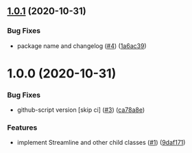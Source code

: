 ## [1.0.1](https://github.com/rpidanny/streamline.js/compare/v1.0.0...v1.0.1) (2020-10-31)


### Bug Fixes

* package name and changelog ([#4](https://github.com/rpidanny/streamline.js/issues/4)) ([1a6ac39](https://github.com/rpidanny/streamline.js/commit/1a6ac3923575abd182a333252cf619a4799e8c5c))

# 1.0.0 (2020-10-31)


### Bug Fixes

* github-script version [skip ci] ([#3](https://github.com/rpidanny/streamline.js/issues/3)) ([ca78a8e](https://github.com/rpidanny/streamline.js/commit/ca78a8ee5800ce2e39471c374f8d10cc3b0b42f9))


### Features

* implement Streamline and other child classes ([#1](https://github.com/rpidanny/streamline.js/issues/1)) ([9daf171](https://github.com/rpidanny/streamline.js/commit/9daf17151b44c82075f73d566b16fab2f9baa9d5))
